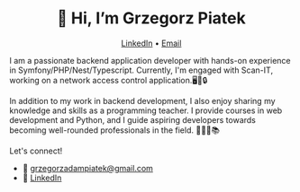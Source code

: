 <h1 align="center">👋 Hi, I’m Grzegorz Piatek</h1>

<p align="center">
  <a href="https://www.linkedin.com/in/grzegorz-piatek/">LinkedIn</a> •
  <a href="mailto:grzegorzadampiatek@gmail.com">Email</a>
</p>

I am a passionate backend application developer with hands-on experience in Symfony/PHP/Nest/Typescript. Currently, I'm engaged with Scan-IT, working on a network access control application.🖥️💼🔒

In addition to my work in backend development, I also enjoy sharing my knowledge and skills as a programming teacher. I provide courses in web development and Python, and I guide aspiring developers towards becoming well-rounded professionals in the field. 🏫👨‍🏫📚

Let's connect!
- 📧 grzegorzadampiatek@gmail.com 
- 🔗 [LinkedIn](https://www.linkedin.com/in/grzegorz-piatek/)
